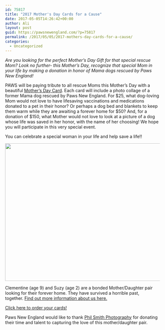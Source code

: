 ```yaml
---
id: 75817
title: "2017 Mother's Day Cards for a Cause"
date: 2017-05-05T14:26:42+00:00
author: Ali
layout: post
guid: https://pawsnewengland.com/?p=75817
permalink: /2017/05/05/2017-mothers-day-cards-for-a-cause/
categories:
  - Uncategorized
---
```

_Are you looking for the perfect Mother’s Day Gift for that special rescue Mom? Look no further- this Mother’s Day, recognize that special Mom in your life by making a donation in honor of Mama dogs rescued by Paws New England!_

PAWS will be paying tribute to all rescue Moms this Mother’s Day with a beautiful [Mother’s Day Card](https://goo.gl/forms/0r0pOCph51UhBjGa2). Each card will include a photo collage of a former Mama dog rescued by Paws New England. For $25, what dog-loving Mom would not love to have lifesaving vaccinations and medications donated to a pet in their honor? Or perhaps a dog bed and blankets to keep them warm while they are awaiting a forever home for $50? And, for a donation of $150, what Mother would not love to look at a picture of a dog whose life was saved in her honor, with the name of her choosing! We hope you will participate in this very special event.

You can celebrate a special woman in your life and help save a life!!

<img class="alignnone size-medium wp-image-75818" src="https://pawsnewengland.com/wp-content/uploads/2017/05/image-640x449.png" alt="" width="640" height="449" />

Clementine (age 9) and Suzy (age 2) are a bonded Mother/Daughter pair looking for their forever home. They have survived a horrible past, together. [Find out more information about us here.](https://pawsnewengland.com/our-dogs-list/suzy-clementine/)

[Click here to order your cards!](https://goo.gl/forms/0r0pOCph51UhBjGa2)

Paws New England would like to thank [Phil Smith Photography](https://www.philsmithimages.com/) for donating their time and talent to capturing the love of this mother/daughter pair.